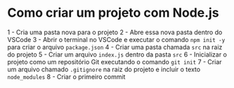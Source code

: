 # Como criar um projeto com Node.js

1 - Cria uma pasta nova para o projeto 
2 - Abre essa nova pasta dentro do VSCode
3 - Abrir o terminal no VSCode e executar o comando `npm init -y` para criar o arquivo `package.json`
4 - Criar uma pasta chamada `src` na raiz do projeto
5 - Criar um arquivo `index.js` dentro da pasta `src`
6 - Inicializar o projeto como um repositório Git executando o comando `git init`
7 - Criar um arquivo chamado `.gitignore` na raiz do projeto e incluir o texto `node_modules`
8 - Criar o primeiro commit
